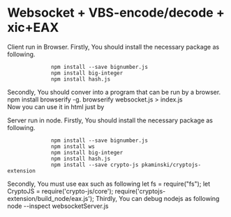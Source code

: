 # Websocket + VBS-encode/decode + xic+EAX
Client run in Browser.
Firstly, You should install the necessary package as following.         
         
                  npm install --save bignumber.js
                  npm install big-integer
                  npm install hash.js
                  
Secondly, You should conver into a program that can be run by a browser.   
                   npm  install browserify -g. 
                   browserify websocket.js > index.js  
Now you can use it in html just by
  <script type="text/javascript" src="./index.js"></script>
  <script type="text/javascript" src="./EAX/cryptojs-aes.min.js"></script>
  <script type="text/javascript" src="./EAX/cryptojs-mode-ctr.min.js"></script>
  <script type="text/javascript" src="./EAX/eax.js"></script>
Server run in node.
Firstly, You should install the necessary package as following.         
         
                  npm install --save bignumber.js
                  npm install ws
                  npm install big-integer
                  npm install hash.js
                  npm install --save crypto-js pkaminski/cryptojs-extension
Secondly, You must use eax such as following
                  let fs = require("fs");
		let CryptoJS = require('crypto-js/core');
		require('cryptojs-extension/build_node/eax.js');
Thirdly, You can debug nodejs as following
                 node --inspect websocketServer.js

